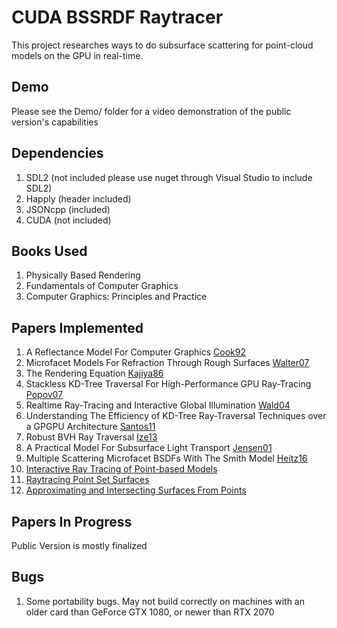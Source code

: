 # CUDA BSSRDF Raytracer

This project researches ways to do subsurface scattering for point-cloud models on the GPU in real-time.
## Demo
Please see the Demo/ folder for a video demonstration of the public version's capabilities

## Dependencies
1. SDL2 (not included please use nuget through Visual Studio to include SDL2)
2. Happly (header included)
3. JSONcpp (included)
4. CUDA (not included)

## Books Used
1. Physically Based Rendering
2. Fundamentals of Computer Graphics
3. Computer Graphics: Principles and Practice

## Papers Implemented
1. A Reflectance Model For Computer Graphics [Cook92](https://www.researchgate.net/profile/Robert_Cook10/publication/220184024_A_Reflectance_Model_for_Computer_Graphics/links/56e62d5708ae98445c21739b/A-Reflectance-Model-for-Computer-Graphics.pdf)
2. Microfacet Models For Refraction Through Rough Surfaces [Walter07](https://www.cs.cornell.edu/~srm/publications/EGSR07-btdf.html)
3. The Rendering Equation [Kajiya86](http://www.cse.chalmers.se/edu/year/2011/course/TDA361/2007/rend_eq.pdf)
4. Stackless KD-Tree Traversal For High-Performance GPU Ray-Tracing [Popov07](http://www-sop.inria.fr/members/Stefan.Popov/media/StacklessKDTreeTraversal_EG07.pdf)
5. Realtime Ray-Tracing and Interactive Global Illumination [Wald04](https://www.researchgate.net/profile/Ingo_Wald/publication/4169853_Interactive_ray_tracing_of_point-based_models/links/02e7e51fc1fb6be599000000/Interactive-ray-tracing-of-point-based-models.pdf)
6. Understanding The Efficiency of KD-Tree Ray-Traversal Techniques over a GPGPU Architecture [Santos11](https://www.cin.ufpe.br/~als3/saap/ArturLiraDosSantos-ArtigoIJPP.pdf)
7. Robust BVH Ray Traversal [Ize13](http://jcgt.org/published/0002/02/02/paper.pdf)
8. A Practical Model For Subsurface Light Transport [Jensen01](https://graphics.stanford.edu/papers/bssrdf/)
9. Multiple Scattering Microfacet BSDFs With The Smith Model [Heitz16](https://jo.dreggn.org/home/2015_microfacets.pdf)
10. [Interactive Ray Tracing of Point-based Models](http://www.sci.utah.edu/~wald/Publications/2005/pointbased/pointbased.pdf)
11. [Raytracing Point Set Surfaces](http://hyperfun.org/FHF_Log/29_adamsona_ray.pdf)
12. [Approximating and Intersecting Surfaces From Points](https://www.cs.jhu.edu/~misha/Fall13b/Papers/Adamson03.pdf)
## Papers In Progress
Public Version is mostly finalized

## Bugs
1. Some portability bugs. May not build correctly on machines with an older card than GeForce GTX 1080, or newer than RTX 2070